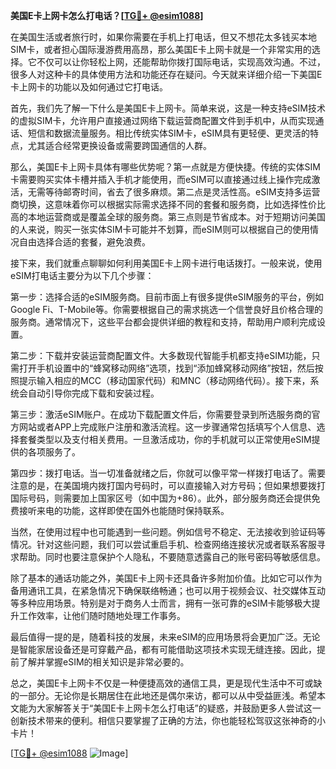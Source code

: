 **美国E卡上网卡怎么打电话？[[TG💪+ @esim1088](https://t.me/s/esim1088)]**

在美国生活或者旅行时，如果你需要在手机上打电话，但又不想花太多钱买本地SIM卡，或者担心国际漫游费用高昂，那么美国E卡上网卡就是一个非常实用的选择。它不仅可以让你轻松上网，还能帮助你拨打国际电话，实现高效沟通。不过，很多人对这种卡的具体使用方法和功能还存在疑问。今天就来详细介绍一下美国E卡上网卡的功能以及如何通过它打电话。

首先，我们先了解一下什么是美国E卡上网卡。简单来说，这是一种支持eSIM技术的虚拟SIM卡，允许用户直接通过网络下载运营商配置文件到手机中，从而实现通话、短信和数据流量服务。相比传统实体SIM卡，eSIM具有更轻便、更灵活的特点，尤其适合经常更换设备或需要跨国通信的人群。

那么，美国E卡上网卡具体有哪些优势呢？第一点就是方便快捷。传统的实体SIM卡需要购买实体卡槽并插入手机才能使用，而eSIM可以直接通过线上操作完成激活，无需等待邮寄时间，省去了很多麻烦。第二点是灵活性高。eSIM支持多运营商切换，这意味着你可以根据实际需求选择不同的套餐和服务商，比如选择性价比高的本地运营商或是覆盖全球的服务商。第三点则是节省成本。对于短期访问美国的人来说，购买一张实体SIM卡可能并不划算，而eSIM则可以根据自己的使用情况自由选择合适的套餐，避免浪费。

接下来，我们就重点聊聊如何利用美国E卡上网卡进行电话拨打。一般来说，使用eSIM打电话主要分为以下几个步骤：

第一步：选择合适的eSIM服务商。目前市面上有很多提供eSIM服务的平台，例如Google Fi、T-Mobile等。你需要根据自己的需求挑选一个信誉良好且价格合理的服务商。通常情况下，这些平台都会提供详细的教程和支持，帮助用户顺利完成设置。

第二步：下载并安装运营商配置文件。大多数现代智能手机都支持eSIM功能，只需打开手机设置中的“蜂窝移动网络”选项，找到“添加蜂窝移动网络”按钮，然后按照提示输入相应的MCC（移动国家代码）和MNC（移动网络代码）。接下来，系统会自动引导你完成下载和安装过程。

第三步：激活eSIM账户。在成功下载配置文件后，你需要登录到所选服务商的官方网站或者APP上完成账户注册和激活流程。这一步骤通常包括填写个人信息、选择套餐类型以及支付相关费用。一旦激活成功，你的手机就可以正常使用eSIM提供的各项服务了。

第四步：拨打电话。当一切准备就绪之后，你就可以像平常一样拨打电话了。需要注意的是，在美国境内拨打国内号码时，可以直接输入对方号码；但如果想要拨打国际号码，则需要加上国家区号（如中国为+86）。此外，部分服务商还会提供免费接听来电的功能，这样即使在国外也能随时保持联系。

当然，在使用过程中也可能遇到一些问题。例如信号不稳定、无法接收到验证码等情况。针对这些问题，我们可以尝试重启手机、检查网络连接状况或者联系客服寻求帮助。同时也要注意保护个人隐私，不要随意透露自己的账号密码等敏感信息。

除了基本的通话功能之外，美国E卡上网卡还具备许多附加价值。比如它可以作为备用通讯工具，在紧急情况下确保联络畅通；也可以用于视频会议、社交媒体互动等多种应用场景。特别是对于商务人士而言，拥有一张可靠的eSIM卡能够极大提升工作效率，让他们随时随地处理工作事务。

最后值得一提的是，随着科技的发展，未来eSIM的应用场景将会更加广泛。无论是智能家居设备还是可穿戴产品，都有可能借助这项技术实现无缝连接。因此，提前了解并掌握eSIM的相关知识是非常必要的。

总之，美国E卡上网卡不仅是一种便捷高效的通信工具，更是现代生活中不可或缺的一部分。无论你是长期居住在此地还是偶尔来访，都可以从中受益匪浅。希望本文能为大家解答关于“美国E卡上网卡怎么打电话”的疑惑，并鼓励更多人尝试这一创新技术带来的便利。相信只要掌握了正确的方法，你也能轻松驾驭这张神奇的小卡片！

[[TG💪+ @esim1088](https://t.me/s/esim1088) ![Image](https://i.postimg.cc/4NQfJmqS/Snipaste-2025-05-13-00-14-12.png)]